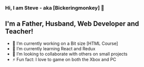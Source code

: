 ### Hi, I am Steve - aka [Bickeringmonkey] 👋

## I'm a Father, Husband, Web Developer and Teacher!
- 🔭 I’m currently working on a Bit size [HTML Course]
- 🌱 I’m currently learning React and Redux
- 👯 I’m looking to collaborate with others on small projects
- ⚡ Fun fact: I love to game on both the Xbox and PC
